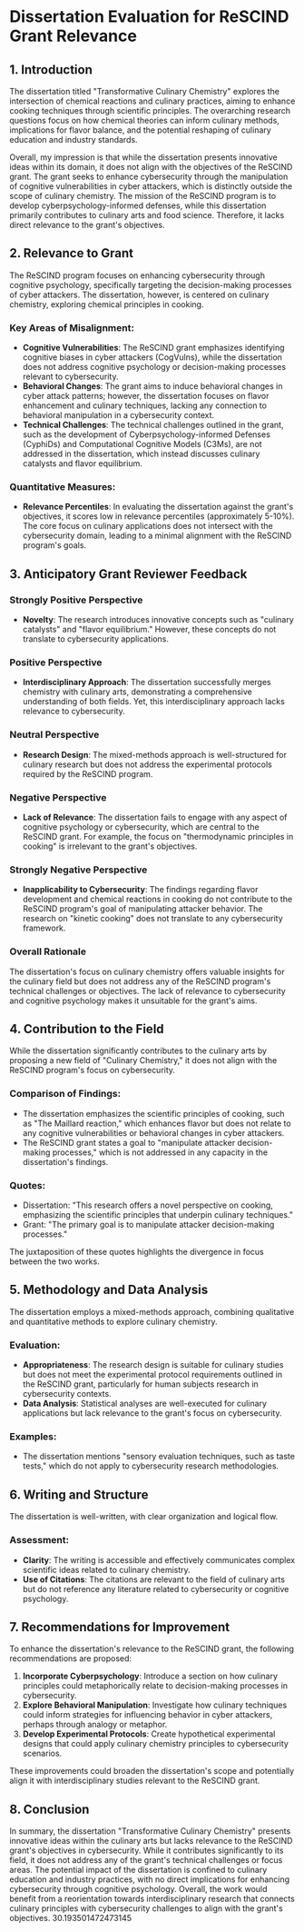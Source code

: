 # Dissertation Evaluation for ReSCIND Grant Relevance

## 1. Introduction
The dissertation titled "Transformative Culinary Chemistry" explores the intersection of chemical reactions and culinary practices, aiming to enhance cooking techniques through scientific principles. The overarching research questions focus on how chemical theories can inform culinary methods, implications for flavor balance, and the potential reshaping of culinary education and industry standards. 

Overall, my impression is that while the dissertation presents innovative ideas within its domain, it does not align with the objectives of the ReSCIND grant. The grant seeks to enhance cybersecurity through the manipulation of cognitive vulnerabilities in cyber attackers, which is distinctly outside the scope of culinary chemistry. The mission of the ReSCIND program is to develop cyberpsychology-informed defenses, while this dissertation primarily contributes to culinary arts and food science. Therefore, it lacks direct relevance to the grant's objectives.

## 2. Relevance to Grant
The ReSCIND program focuses on enhancing cybersecurity through cognitive psychology, specifically targeting the decision-making processes of cyber attackers. The dissertation, however, is centered on culinary chemistry, exploring chemical principles in cooking. 

### Key Areas of Misalignment:
- **Cognitive Vulnerabilities**: The ReSCIND grant emphasizes identifying cognitive biases in cyber attackers (CogVulns), while the dissertation does not address cognitive psychology or decision-making processes relevant to cybersecurity.
- **Behavioral Changes**: The grant aims to induce behavioral changes in cyber attack patterns; however, the dissertation focuses on flavor enhancement and culinary techniques, lacking any connection to behavioral manipulation in a cybersecurity context.
- **Technical Challenges**: The technical challenges outlined in the grant, such as the development of Cyberpsychology-informed Defenses (CyphiDs) and Computational Cognitive Models (C3Ms), are not addressed in the dissertation, which instead discusses culinary catalysts and flavor equilibrium.

### Quantitative Measures:
- **Relevance Percentiles**: In evaluating the dissertation against the grant's objectives, it scores low in relevance percentiles (approximately 5-10%). The core focus on culinary applications does not intersect with the cybersecurity domain, leading to a minimal alignment with the ReSCIND program's goals.

## 3. Anticipatory Grant Reviewer Feedback
### Strongly Positive Perspective
- **Novelty**: The research introduces innovative concepts such as "culinary catalysts" and "flavor equilibrium." However, these concepts do not translate to cybersecurity applications.
  
### Positive Perspective
- **Interdisciplinary Approach**: The dissertation successfully merges chemistry with culinary arts, demonstrating a comprehensive understanding of both fields. Yet, this interdisciplinary approach lacks relevance to cybersecurity.

### Neutral Perspective
- **Research Design**: The mixed-methods approach is well-structured for culinary research but does not address the experimental protocols required by the ReSCIND program.

### Negative Perspective
- **Lack of Relevance**: The dissertation fails to engage with any aspect of cognitive psychology or cybersecurity, which are central to the ReSCIND grant. For example, the focus on "thermodynamic principles in cooking" is irrelevant to the grant's objectives.

### Strongly Negative Perspective
- **Inapplicability to Cybersecurity**: The findings regarding flavor development and chemical reactions in cooking do not contribute to the ReSCIND program's goal of manipulating attacker behavior. The research on "kinetic cooking" does not translate to any cybersecurity framework.

### Overall Rationale
The dissertation's focus on culinary chemistry offers valuable insights for the culinary field but does not address any of the ReSCIND program's technical challenges or objectives. The lack of relevance to cybersecurity and cognitive psychology makes it unsuitable for the grant's aims.

## 4. Contribution to the Field
While the dissertation significantly contributes to the culinary arts by proposing a new field of "Culinary Chemistry," it does not align with the ReSCIND program's focus on cybersecurity. 

### Comparison of Findings:
- The dissertation emphasizes the scientific principles of cooking, such as "The Maillard reaction," which enhances flavor but does not relate to any cognitive vulnerabilities or behavioral changes in cyber attackers.
- The ReSCIND grant states a goal to "manipulate attacker decision-making processes," which is not addressed in any capacity in the dissertation's findings.

### Quotes:
- Dissertation: "This research offers a novel perspective on cooking, emphasizing the scientific principles that underpin culinary techniques."
- Grant: "The primary goal is to manipulate attacker decision-making processes."

The juxtaposition of these quotes highlights the divergence in focus between the two works.

## 5. Methodology and Data Analysis
The dissertation employs a mixed-methods approach, combining qualitative and quantitative methods to explore culinary chemistry. 

### Evaluation:
- **Appropriateness**: The research design is suitable for culinary studies but does not meet the experimental protocol requirements outlined in the ReSCIND grant, particularly for human subjects research in cybersecurity contexts.
- **Data Analysis**: Statistical analyses are well-executed for culinary applications but lack relevance to the grant's focus on cybersecurity.

### Examples:
- The dissertation mentions "sensory evaluation techniques, such as taste tests," which do not apply to cybersecurity research methodologies.

## 6. Writing and Structure
The dissertation is well-written, with clear organization and logical flow. 

### Assessment:
- **Clarity**: The writing is accessible and effectively communicates complex scientific ideas related to culinary chemistry.
- **Use of Citations**: The citations are relevant to the field of culinary arts but do not reference any literature related to cybersecurity or cognitive psychology.

## 7. Recommendations for Improvement
To enhance the dissertation's relevance to the ReSCIND grant, the following recommendations are proposed:
1. **Incorporate Cyberpsychology**: Introduce a section on how culinary principles could metaphorically relate to decision-making processes in cybersecurity.
2. **Explore Behavioral Manipulation**: Investigate how culinary techniques could inform strategies for influencing behavior in cyber attackers, perhaps through analogy or metaphor.
3. **Develop Experimental Protocols**: Create hypothetical experimental designs that could apply culinary chemistry principles to cybersecurity scenarios.

These improvements could broaden the dissertation's scope and potentially align it with interdisciplinary studies relevant to the ReSCIND grant.

## 8. Conclusion
In summary, the dissertation "Transformative Culinary Chemistry" presents innovative ideas within the culinary arts but lacks relevance to the ReSCIND grant's objectives in cybersecurity. While it contributes significantly to its field, it does not address any of the grant's technical challenges or focus areas. The potential impact of the dissertation is confined to culinary education and industry practices, with no direct implications for enhancing cybersecurity through cognitive psychology. Overall, the work would benefit from a reorientation towards interdisciplinary research that connects culinary principles with cybersecurity challenges to align with the grant's objectives. 30.193501472473145
